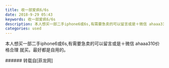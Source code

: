 ```yaml
---
title: 收一部爱疯6/6s
date: 2018-9-29 05:43
keywords: 收一部爱疯6/6s
description: 本人想买一部二手iphone6或6s,有需要急卖的可以留言或是＋微信 ahaaa310价格合理 就买。最好都是自用的。
categories: used
---
```

<td class="t_f" id="postmessage_1902845">

本人想买一部二手iphone6或6s,有需要急卖的可以留言或是＋微信 ahaaa310价格合理 就买。最好都是自用的。<br/>
</td>
###### 转载自[菲龙网]